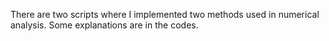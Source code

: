 There are two scripts where I implemented two methods used in numerical analysis. Some explanations are in the codes.
